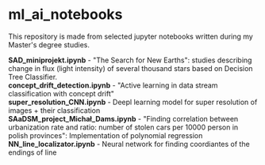 # ml_ai_notebooks

This repository is made from selected jupyter notebooks written during my Master's degree studies.

**SAD_miniprojekt.ipynb**  - "The Search for New Earths": studies describing change in flux (light intensity) of several thousand stars based on Decision Tree Classifier. <br />
**concept_drift_detection.ipynb** - "Active learning in data stream classification with concept drift" <br />
**super_resolution_CNN.ipynb** - Deepl learning model for super resolution of images + their classification <br />
**SAaDSM_project_Michał_Dams.ipynb** - "Finding correlation between urbanization rate and ratio: number of stolen cars per 10000 person in polish provinces": Implementation of polynomial regression
**NN_line_localizator.ipynb** - Neural network for finding coordiantes of the endings of line
